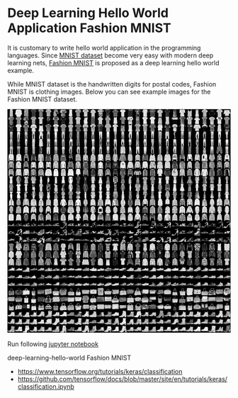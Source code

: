 # Deep Learning Hello World Application Fashion MNIST


It is customary to write hello world application in the programming languages.
Since [MNIST dataset](http://yann.lecun.com/exdb/mnist) become very easy with modern deep learning nets, [Fashion MNIST](https://github.com/zalandoresearch/fashion-mnist) is proposed as a deep learning hello world example.

While MNIST dataset is the handwritten digits for postal codes, Fashion MNIST is clothing images.
Below you can see example images for the Fashion MNIST dataset.


![Fashion MNIST Examples](../images/fashion-mnist-sprite.png)





Run following [jupyter notebook](../notebooks/hello-world-Fashion-MNIST.ipynb)


deep-learning-hello-world Fashion MNIST
- https://www.tensorflow.org/tutorials/keras/classification
- https://github.com/tensorflow/docs/blob/master/site/en/tutorials/keras/classification.ipynb

